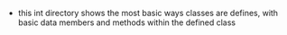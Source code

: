 - this int directory shows the most basic ways classes are defines, with basic data members and methods within the defined class
